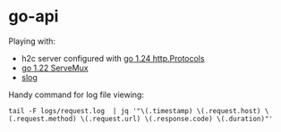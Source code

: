 # go-api

Playing with:
* h2c server configured with [go 1.24 http.Protocols](https://pkg.go.dev/net/http@go1.24.0#Protocols)
* [go 1.22 ServeMux](https://go.dev/blog/routing-enhancements)
* [slog](https://pkg.go.dev/log/slog@latest)

Handy command for log file viewing:

```
tail -F logs/request.log  | jq '"\(.timestamp) \(.request.host) \(.request.method) \(.request.url) \(.response.code) \(.duration)"'
```
